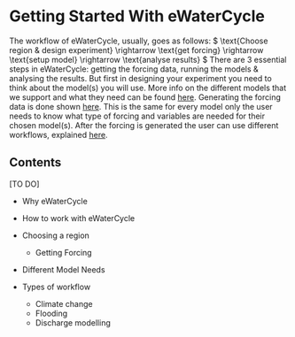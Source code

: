# Getting Started With eWaterCycle

The workflow of eWaterCycle, usually, goes as follows:
$
\text{Choose region & design experiment} \rightarrow \text{get forcing} \rightarrow \text{setup model} \rightarrow \text{analyse results}
$
There are 3 essential steps in eWaterCycle: getting the forcing data, running the models & analysing the results.
But first in designing your experiment you need to think about the model(s) you will use.
More info on the different models that we support and what they need can be found [here]().
Generating the forcing data is done shown [here](). 
This is the same for every model only the user needs to know what type of forcing and variables are needed for their chosen model(s).
After the forcing is generated the user can use different workflows, explained [here]().

## Contents
[TO DO]
- Why eWaterCycle
- How to work with eWaterCycle

- Choosing a region
  - Getting Forcing
- Different Model Needs

- Types of workflow
  - Climate change
  - Flooding
  - Discharge modelling
